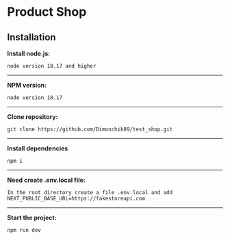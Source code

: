 # Product Shop

## Installation

**Install node.js:**

```node version 18.17 and higher```
___

**NPM version:**

```node version 18.17```
___

**Clone repository:**

```git clone https://github.com/Dimonchik89/test_shop.git```
___

**Install dependencies**

```npm i```
___

**Need create .env.local file:**

`In the root directory create a file .env.local and add NEXT_PUBLIC_BASE_URL=https://fakestoreapi.com`
___

**Start the project:**

```npm run dev```